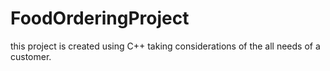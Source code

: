 # FoodOrderingProject
this project is created using C++ taking considerations of the all needs of a customer.
